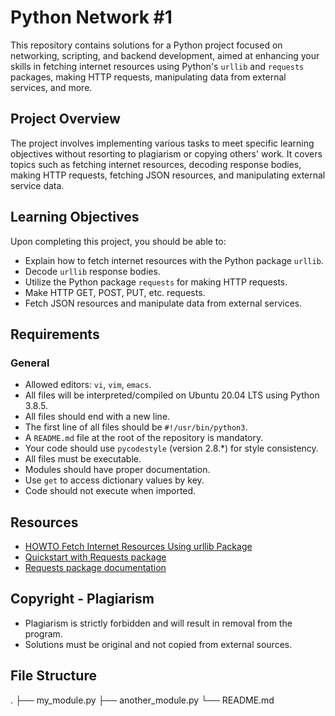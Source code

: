 # Python Network #1

This repository contains solutions for a Python project focused on networking, scripting, and backend development, aimed at enhancing your skills in fetching internet resources using Python's `urllib` and `requests` packages, making HTTP requests, manipulating data from external services, and more.

## Project Overview

The project involves implementing various tasks to meet specific learning objectives without resorting to plagiarism or copying others' work. It covers topics such as fetching internet resources, decoding response bodies, making HTTP requests, fetching JSON resources, and manipulating external service data.

## Learning Objectives

Upon completing this project, you should be able to:

- Explain how to fetch internet resources with the Python package `urllib`.
- Decode `urllib` response bodies.
- Utilize the Python package `requests` for making HTTP requests.
- Make HTTP GET, POST, PUT, etc. requests.
- Fetch JSON resources and manipulate data from external services.

## Requirements

### General

- Allowed editors: `vi`, `vim`, `emacs`.
- All files will be interpreted/compiled on Ubuntu 20.04 LTS using Python 3.8.5.
- All files should end with a new line.
- The first line of all files should be `#!/usr/bin/python3`.
- A `README.md` file at the root of the repository is mandatory.
- Your code should use `pycodestyle` (version 2.8.*) for style consistency.
- All files must be executable.
- Modules should have proper documentation.
- Use `get` to access dictionary values by key.
- Code should not execute when imported.

## Resources

- [HOWTO Fetch Internet Resources Using urllib Package](https://docs.python.org/3/howto/urllib2.html)
- [Quickstart with Requests package](https://docs.python-requests.org/en/latest/user/quickstart/)
- [Requests package documentation](https://docs.python-requests.org/en/latest/)
  
## Copyright - Plagiarism

- Plagiarism is strictly forbidden and will result in removal from the program.
- Solutions must be original and not copied from external sources.

## File Structure
.
├── my_module.py
├── another_module.py
└── README.md